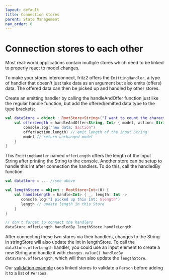 ```yaml
---
layout: default
title: Connection stores
parent: State Management
nav_order: 6
---
```

# Connection stores to each other

Most real-world applications contain multiple stores which need to be linked to properly react to model changes.

To make your stores interconnect, fritz2 offers the `EmittingHandler`, a type of handler that doesn't just take data
 as an argument but also emits (offers) data. The offered data can then be picked up and handled by other stores.  

Create an emitting handler by calling the handleAndOffer function just like the regular handle function, but add the 
offered/emitted data type to the type brackets: 

```kotlin
val dataStore = object : RootStore<String>("I want to count the characters in this String.") {
    val offerLength = handleAndOffer<String, Int> { model, action: String -> // <String, Int>: accept String, offer Int
        console.log("new data: $action")
        offer(action.length) // emit length of the input String
        model // return unchanged model
    }
}
```
This `EmittingHandler` named `offerLength` offers the length of the input String after printing the String to the
 console. Another store can be setup to handle this Int after connection the handlers. To do this, call the handledBy
  function: 
 
```kotlin
val dataStore = ... //see above

val lengthStore = object : RootStore<Int>(0) {
    val handleLength = handle<Int> { _, length: Int ->
       console.log("I picked up this Int: $length")
       length // update length in this Store
    }
}

// don't forget to connect the handlers
dataStore.offerLength handledBy lengthStore.handleLength
```
After connecting these two stores via their handlers, changes to the String in stringStore will also update the Int
 in lengthStore. To call the `dataStore.offerLength` handler, you could use an input element to create a new String
  and handle it with `changes.value() handledBy dataStore.offerLength`, which will then also update the `lengthStore`.

Our [validation example](https://examples.fritz2.dev/validation/build/distributions/index.html) uses linked stores to
 validate a `Person` before adding it to a list of `Person`s.
